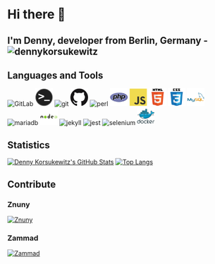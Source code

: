 # Hi there 👋

## I'm Denny, developer from Berlin, Germany - <img alt="dennykorsukewitz" src="https://komarev.com/ghpvc/?username=dennykorsukewitz&label=Profile%20views&color=0e75b6&style=flat" />

## Languages and Tools

<p class="left" >
    <img alt="GitLab" width="40" height="40" class="left" src="https://about.gitlab.com/images/press/logo/png/gitlab-icon-rgb.png" />
    <img alt="Terminal" class="left" width="40" height="40" src="https://raw.githubusercontent.com/github/explore/80688e429a7d4ef2fca1e82350fe8e3517d3494d/topics/terminal/terminal.png" />
    <img alt="git" class="left" width="40" height="40" src="https://www.vectorlogo.zone/logos/git-scm/git-scm-icon.svg" />
    <img alt="GitHub" class="left" width="40" height="40" src="https://raw.githubusercontent.com/github/explore/78df643247d429f6cc873026c0622819ad797942/topics/github/github.png" />
    <img alt="perl" class="left" width="40" height="40" src="https://cdn.jsdelivr.net/gh/devicons/devicon/icons/perl/perl-original.svg" />
    <img alt="php" class="left" width="40" height="40" src="https://raw.githubusercontent.com/devicons/devicon/master/icons/php/php-original.svg" />
    <img alt="javascript" class="left" width="40" height="40" src="https://raw.githubusercontent.com/devicons/devicon/master/icons/javascript/javascript-original.svg" />
    <img alt="html5" class="left" width="40" height="40" src="https://raw.githubusercontent.com/devicons/devicon/master/icons/html5/html5-original-wordmark.svg" />
    <img alt="css3" class="left" width="40" height="40" src="https://raw.githubusercontent.com/devicons/devicon/master/icons/css3/css3-original-wordmark.svg" />
    <img alt="mysql" class="left" width="40" height="40" src="https://raw.githubusercontent.com/devicons/devicon/master/icons/mysql/mysql-original-wordmark.svg" />
    <img alt="mariadb" class="left" width="40" height="40" src="https://www.vectorlogo.zone/logos/mariadb/mariadb-icon.svg" />
    <img alt="nodejs" class="left" width="40" height="40" src="https://raw.githubusercontent.com/devicons/devicon/master/icons/nodejs/nodejs-original-wordmark.svg" />
    <img alt="jekyll" class="left" width="40" height="40" src="https://www.vectorlogo.zone/logos/jekyllrb/jekyllrb-icon.svg" />
    <img alt="jest" class="left" width="40" height="40" src="https://www.vectorlogo.zone/logos/jestjsio/jestjsio-icon.svg" />
    <img alt="selenium" class="left" width="40" height="40" src="https://raw.githubusercontent.com/detain/svg-logos/780f25886640cef088af994181646db2f6b1a3f8/svg/selenium-logo.svg" />
    <img alt="docker" class="left" width="40" height="40" src="https://raw.githubusercontent.com/devicons/devicon/master/icons/docker/docker-original-wordmark.svg" />
</p>

## Statistics

[![Denny Korsukewitz's GitHub Stats](https://ghrs.vercel.app/api?username=dennykorsukewitz&show_icons=true&include_all_commits=true&theme=transparent)](https://github.com/dennykorsukewitz)
[![Top Langs](https://ghrs.vercel.app/api/top-langs/?username=dennykorsukewitz&theme=transparent)](https://github.com/dennykorsukewitz)

## Contribute

### Znuny

[![Znuny](https://ghrs.vercel.app/api/pin/?username=znuny&repo=znuny&theme=transparent)](https://github.com/znuny/znuny)

### Zammad

[![Zammad](https://ghrs.vercel.app/api/pin/?username=zammad&repo=zammad&theme=transparent)](https://github.com/zammad/zammad)

